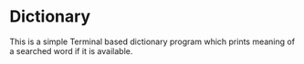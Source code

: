 # Dictionary
This is a simple Terminal based dictionary program which prints meaning of a searched word if it is available.
